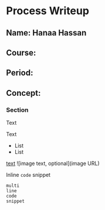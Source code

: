 # Process Writeup

## Name: Hanaa Hassan
## Course: 
## Period: 
## Concept: 

### Section

Text

Text

* List
* List

[text](URL)
![image text, optional](image URL)

Inline `code` snippet

```language
multi
line
code
snippet
```
